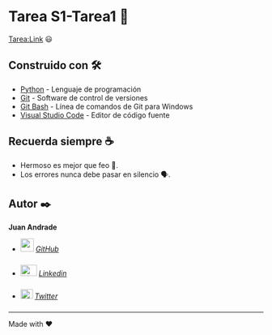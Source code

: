 ﻿# Tarea S1-Tarea1 📖

[Tarea:Link](https://virtual.itca.edu.sv/Mediadores/dlp/index.html) 😃

## Construido con 🛠️

* [Python](https://www.python.org/) - Lenguaje de programación
* [Git](https://git-scm.com/) - Software de control de versiones
* [Git Bash](https://git-scm.com/downloads) - Línea de comandos de Git para Windows
* [Visual Studio Code](https://code.visualstudio.com/) - Editor de código fuente

## Recuerda siempre ☕

* Hermoso es mejor que feo 🌺.
* Los errores nunca debe pasar en silencio 🗣.

## Autor ✒️

**Juan Andrade**

* <img src="https://pics.freeicons.io/uploads/icons/png/3345023101530077752-512.png" width="26" height="26"> [*GitHub*](https://github.com/Jpas23/)
###
* <img src="https://cdn.worldvectorlogo.com/logos/linkedin-icon-2.svg" width="32" height="22"> [*Linkedin*](https://www.linkedin.com/in/juanpa01/)
###
* <img src="https://logodownload.org/wp-content/uploads/2014/09/twitter-logo-6.png" width="24" height="19"> [*Twitter*](https://twitter.com/jandrades01)
###


---
Made with ❤
